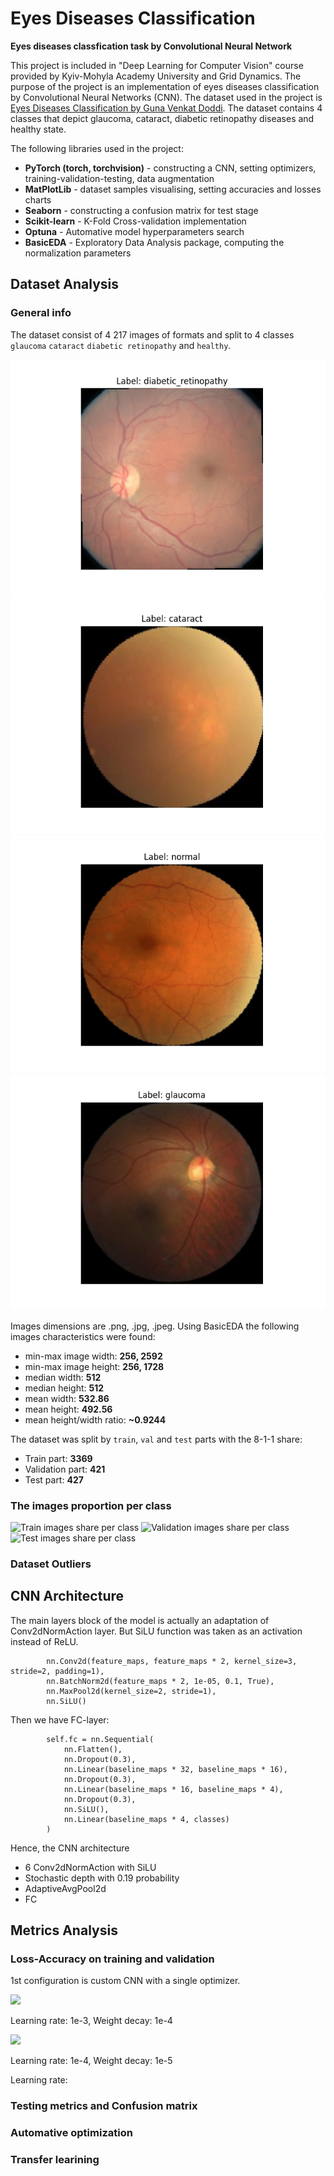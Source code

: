 # Eyes Diseases Classification

**Eyes diseases classfication task by Convolutional Neural Network**

This project is included in "Deep Learning for Computer Vision" course provided by Kyiv-Mohyla Academy University and Grid Dynamics. 
The purpose of the project is an implementation of eyes diseases classification by Convolutional Neural Networks (CNN). The dataset used in the project is <a href="https://www.kaggle.com/datasets/gunavenkatdoddi/eye-diseases-classification/data">Eyes Diseases Classification by Guna Venkat Doddi<a/>.
The dataset contains 4 classes that depict glaucoma, cataract, diabetic retinopathy diseases and healthy state.

The following libraries used in the project:

+ **PyTorch (torch, torchvision)** - constructing a CNN, setting optimizers, training-validation-testing, data augmentation
+ **MatPlotLib** - dataset samples visualising, setting accuracies and losses charts
+ **Seaborn** - constructing a confusion matrix for test stage
+ **Scikit-learn** - K-Fold Cross-validation implementation
+ **Optuna** - Automative model hyperparameters search
+ **BasicEDA** - Exploratory Data Analysis package, computing the normalization parameters

## Dataset Analysis

### General info

The dataset consist of 4 217 images of <formats> formats and split to 4 classes `glaucoma` `cataract` `diabetic retinopathy` and `healthy`.

![Diabetic retinopathy](https://github.com/TimMatthew/EyesDiseasesClassification/blob/master/readme_samples/Figure_8.png)
![Cataract](https://github.com/TimMatthew/EyesDiseasesClassification/blob/master/readme_samples/Figure_3.png)
![Healthy eye](https://github.com/TimMatthew/EyesDiseasesClassification/blob/master/readme_samples/Figure_4.png)
![Glaucoma](https://github.com/TimMatthew/EyesDiseasesClassification/blob/master/readme_samples/Figure_6.png)

Images dimensions are .png, .jpg, .jpeg. Using BasicEDA the following images characteristics were found:
+ min-max image width: **256, 2592**
+ min-max image height: **256, 1728**
+ median width: **512**
+ median height: **512**
+ mean width: **532.86**
+ mean height: **492.56**
+ mean height/width ratio: **~0.9244**

The dataset was split by `train`, `val` and `test` parts with the 8-1-1 share:
+ Train part:  **3369**
+ Validation part:  **421**
+ Test part:  **427**

### The images proportion per class

![Train images share per class](https://github.com/TimMatthew/EyesDiseasesClassification/blob/master/readme_samples/train_histgoram.png)
![Validation images share per class](https://github.com/TimMatthew/EyesDiseasesClassification/blob/master/readme_samples/val_histgoram.png)
![Test images share per class](https://github.com/TimMatthew/EyesDiseasesClassification/blob/master/readme_samples/test_histgoram.png)

### Dataset Outliers


## CNN Architecture

The main layers block of the model is actually an adaptation of Conv2dNormAction layer. 
But SiLU function was taken as an activation instead of ReLU.

````
        nn.Conv2d(feature_maps, feature_maps * 2, kernel_size=3, stride=2, padding=1),
        nn.BatchNorm2d(feature_maps * 2, 1e-05, 0.1, True),
        nn.MaxPool2d(kernel_size=2, stride=1),
        nn.SiLU()
````

Then we have FC-layer:

````
        self.fc = nn.Sequential(
            nn.Flatten(),
            nn.Dropout(0.3),
            nn.Linear(baseline_maps * 32, baseline_maps * 16),
            nn.Dropout(0.3),
            nn.Linear(baseline_maps * 16, baseline_maps * 4),
            nn.Dropout(0.3),
            nn.SiLU(),
            nn.Linear(baseline_maps * 4, classes)
        )
````

Hence, the CNN architecture

+ 6 Conv2dNormAction with SiLU
+ Stochastic depth with 0.19 probability
+ AdaptiveAvgPool2d
+ FC


## Metrics Analysis

### Loss-Accuracy on training and validation
1st configuration is custom CNN with a single optimizer.

![](https://github.com/TimMatthew/EyesDiseasesClassification/blob/master/stats/accuracy6.png)

Learning rate: 1e-3, Weight decay: 1e-4

![](https://github.com/TimMatthew/EyesDiseasesClassification/blob/master/stats/accuracy7.png)

Learning rate: 1e-4, Weight decay: 1e-5

Learning rate: 
### Testing metrics and Confusion matrix

### Automative optimization

### Transfer learining

